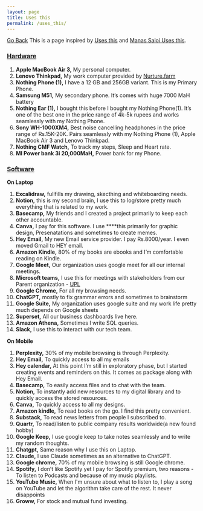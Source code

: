```yaml
---
layout: page
title: Uses this
permalink: /uses_this/
---
```

[Go Back](/home/)
This is a page inspired by [Uses this](https://usesthis.com) and [Manas Saloi Uses this](https://manassaloi.com/usesthis/).

### <u>Hardware</u>

1. **Apple MacBook Air 3,** My personal computer.
2. **Lenovo Thinkpad,** My work computer provided by [Nurture.farm](https://nurture.farm/)
3. **Nothing Phone (1),** I have a 12 GB and 256GB variant. This is my Primary Phone.
4. **Samsung M51,** My secondary phone. It’s comes with huge 7000 MaH battery 
5. **Nothing Ear (1),** I bought this before I bought my Nothing Phone(1). It’s one of the best one in the price range of 4k-5k rupees and works seamlessly with my Nothing Phone.
6. **Sony WH-1000XM4,** Best noise cancelling headphones in the price range of Rs.15K-20K. Pairs seamlessly with my Nothing Phone (1), Apple MacBook Air 3 and Lenovo Thinkpad.
7. **Nothing CMF Watch,** To track my steps, Sleep and Heart rate.
8. **MI Power bank 3i 20,000MaH,** Power bank for my Phone.

### <u>Software</u>

**On Laptop**

1. **Excalidraw,** fullfills my drawing, skecthing and whiteboarding needs. 
2. **Notion,** this is my second brain, I use this to log/store pretty much everything that is related to my work.
3. **Basecamp,** My friends and I created a project primarily to keep each other accountable.
4. **Canva,** I pay for this software. I use ****this primarily for graphic design, Presenatations and sometimes to create memes.
5. **Hey Email,** My new Email service provider. I pay Rs.8000/year. I even moved Gmail to HEY email.
6. **Amazon Kindle,** 80% of my books are ebooks and I’m comfortable reading on Kindle. 
7. **Google Meet,** Our organization uses google meet for all our internal meetings.
8. **Microsoft teams,** I use this for meetings with stakeholders from our Parent organization - [UPL](https://www.upl-ltd.com/)
9. **Google Chrome,** For all my browsing needs.
10. **ChatGPT,** mostly to fix grammar errors and sometimes to brainstorm
11. **Google Suite,** My organization uses google suite and my work life pretty much depends on Google sheets
12. **Superset,** All our business dashboards live here.
13. **Amazon Athena,** Sometimes I write SQL queries.
14. **Slack,** I use this to interact with our tech team.

**On Mobile**

1. **Perplexity,** 30% of my mobile browsing is through Perplexity.
2. **Hey Email,** To quickly access to all my emails
3. **Hey calendar,** At this point I’m still in exploratory phase, but I started creating events and reminders on this. It comes as package along with Hey Email.
4. **Basecamp,** To easily access files and to chat with the team.
5. **Notion,** To instantly add new resources to my digital library and to quickly access the stored resources.
6. **Canva,** To quickly access to all my designs.
7. **Amazon kindle,** To read books on the go. I find this pretty convenient.
8. **Substack,** To read news letters from people I subscribed to.
9. **Quartr,** To read/listen to public company results worldwide(a new found hobby)
10. **Google Keep,** I use google keep to take notes seamlessly and to write my random thoughts.
11. **Chatgpt,** Same reason why I use this on Laptop. 
12. **Claude,** I use Claude sometimes as an alternative to ChatGPT.
13. **Google chrome,** 70% of my mobile browsing is still Google chrome.
14. **Spotify,** I don’t like Spotify yet I pay for Spotify premium, two reasons - To listen to Podcasts and because of my music playlists.
15. **YouTube Music,** When I'm unsure about what to listen to, I play a song on YouTube and let the algorithm take care of the rest. It never disappoints
16. **Groww,** For stock and mutual fund investing.
